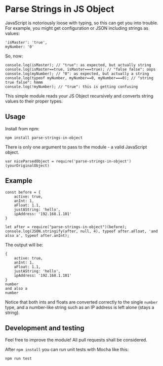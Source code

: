 # Parse Strings in JS Object

JavaScript is notoriously loose with typing, so this can get you into trouble. For example, you might get configuration or JSON including strings as values:
```
'isMaster': 'true',
myNumber: '0'
```
So, now:
```
console.log(isMaster); // "true": as expected, but actually string
console.log(isMaster==true, isMaster===true); // "false false": oops
console.log(myNumber); // "0": as expected, but actually a string
console.log(typeof myNumber, myNumber==0, myNumber===0); // "string true false": hmmm
console.log(!myNumber); // "true": this is getting confusing
```

This simple module reads your JS Object recursively and converts string values to their proper types.

## Usage
Install from npm:
```
npm install parse-strings-in-object
```

There is only one argument to pass to the module - a valid JavaScript object.

```
var niceParsedObject = require('parse-strings-in-object')(yourOriginalObject)
```

## Example
```
const before = {
    active: true,
    anInt: 1,
    aFloat: 1.1,
    justAString: 'hello',
    ipAddress: '192.168.1.101'
}

let after = require("parse-strings-in-object")(before);
console.log(JSON.stringify(after, null, 4), typeof after.aFloat, 'and also a', typeof after.anInt);
```

The output will be:
```
{
    active: true,
    anInt: 1,
    aFloat: 1.1,
    justAString: 'hello',
    ipAddress: '192.168.1.101'
}
number
and also a
number
```
Notice that both ints and floats are converted correctly to the single `number` type, and a number-like string such as an IP address is left alone (stays a string).

## Development and testing
Feel free to improve the module! All pull requests shall be considered.

After `npm install` you can run unit tests with Mocha like this:
```
npm run test
```